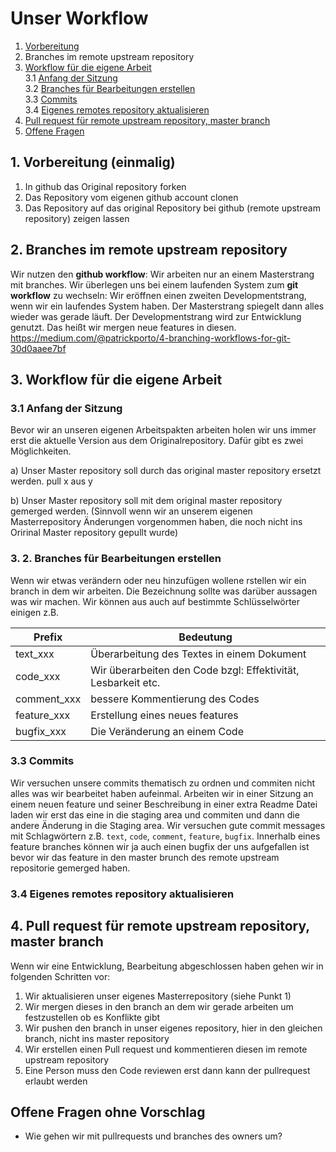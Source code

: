 # Unser Workflow
1. [Vorbereitung](#Vorbereitung) 
2. Branches im remote upstream repository
3. [Workflow für die eigene Arbeit](#own_workflow)\
  3.1 [Anfang der Sitzung](#own_workflow-start)\
  3.2 [Branches für Bearbeitungen erstellen](#own_workflow-branches)\
  3.3 [Commits](#own_workflow-commits)\
  3.4 [Eigenes remotes repository aktualisieren](#own_workflow-push_origin)
4. [Pull request für remote upstream repository, master branch](#pullrequest_upstream)
5. [Offene Fragen]()
	

## 1. Vorbereitung (einmalig) <a name="Vorbereitung">
1. In github das Original repository forken
2. Das Repository vom eigenen github account clonen
3. Das Repository auf das original Repository bei github (remote upstream repository) zeigen lassen 

## 2. Branches im remote upstream repository <a name="branches_upstream">
Wir nutzen den **github workflow**: Wir arbeiten nur an einem Masterstrang mit branches. 
Wir überlegen uns bei einem laufenden System zum **git workflow** zu wechseln: Wir eröffnen einen zweiten Developmentstrang, wenn wir ein laufendes System haben.
Der Masterstrang spiegelt dann alles wieder was gerade läuft. Der Developmentstrang wird zur Entwicklung genutzt. Das heißt wir mergen neue features in diesen.
https://medium.com/@patrickporto/4-branching-workflows-for-git-30d0aaee7bf

## <a name="own_workflow"> 3. Workflow für die eigene Arbeit </a>
### <a name="own_workflow-start"> 3.1  Anfang der Sitzung </a>
Bevor wir an unseren eigenen Arbeitspakten arbeiten holen wir uns immer erst die aktuelle Version aus dem Originalrepository. Dafür gibt es zwei Möglichkeiten.

a) Unser Master repository soll durch das original master repository ersetzt werden.
pull x aus y

b) Unser Master repository soll mit dem original master repository gemerged werden. (Sinnvoll wenn wir an unserem eigenen Masterrepository Änderungen vorgenommen haben, die noch nicht ins Oririnal Master repository gepullt wurde)

### <a name="own_workflow-branches"> 3. 2. Branches für Bearbeitungen erstellen </a>
Wenn wir etwas verändern oder neu hinzufügen wollene rstellen wir ein branch in dem wir arbeiten. Die Bezeichnung sollte was darüber aussagen was wir machen. Wir können aus auch auf bestimmte Schlüsselwörter einigen z.B.

| Prefix | Bedeutung |
| --- | --- |
| text_xxx | Überarbeitung des Textes in einem Dokument |
| code_xxx | Wir überarbeiten den Code bzgl: Effektivität, Lesbarkeit etc. |
| comment_xxx | bessere Kommentierung des Codes |
| feature_xxx | Erstellung eines neues features |
| bugfix_xxx | Die Veränderung an einem Code |

### <a name="own_workflow-commits"> 3.3 Commits </a>
Wir versuchen unsere commits thematisch zu ordnen und commiten nicht alles was wir bearbeitet haben aufeinmal.
Arbeiten wir in einer Sitzung an einem neuen feature und seiner Beschreibung in einer extra Readme Datei laden wir erst das eine in die staging area und commiten und dann die andere Änderung in die Staging area.
Wir versuchen gute commit messages mit Schlagwörtern z.B. `text`, `code`, `comment`, `feature`, `bugfix`. Innerhalb eines feature branches können wir ja auch einen bugfix der uns aufgefallen ist bevor wir das feature in den master brunch des remote upstream repositorie gemerged haben.

### <a name="own_workflow-push_origin"> 3.4 Eigenes remotes repository aktualisieren</a>

## <a name="pullrequest_upstream">  4. Pull request für remote upstream repository, master branch </a>
Wenn wir eine Entwicklung, Bearbeitung abgeschlossen haben gehen wir in folgenden Schritten vor:

1. Wir aktualisieren unser eigenes Masterrepository (siehe Punkt 1)
2. Wir mergen dieses in den branch an dem wir gerade arbeiten um festzustellen ob es Konflikte gibt
3. Wir pushen den branch in unser eigenes repository, hier in den gleichen branch, nicht ins master repository
4. Wir erstellen einen Pull request und kommentieren diesen im remote upstream repository
5. Eine Person muss den Code reviewen erst dann kann der pullrequest erlaubt werden

## <a name="Fragen"> Offene Fragen ohne Vorschlag </a>
* Wie gehen wir mit pullrequests und branches des owners um?


